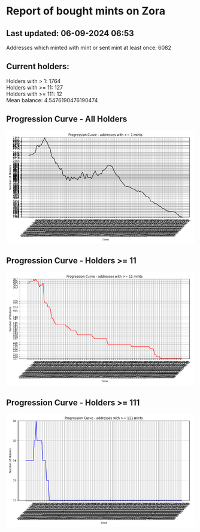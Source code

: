 # Report of bought mints on Zora
## Last updated: 06-09-2024 06:53
Addresses which minted with mint or sent mint at least once: 6082

## Current holders:
Holders with > 1: 1764  
Holders with >= 11: 127  
Holders with >= 111: 12  
Mean balance: 4.5476190476190474  

## Progression Curve - All Holders
![addresses with >= 1 mint](progression_curve_all.png)
## Progression Curve - Holders >= 11
![addresses with >= 11 mints](progression_curve_gt_11.png)
## Progression Curve - Holders >= 111
![addresses with >= 111 mints](progression_curve_gt_111.png)
